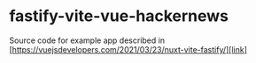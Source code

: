 # fastify-vite-vue-hackernews

Source code for example app described in [https://vuejsdevelopers.com/2021/03/23/nuxt-vite-fastify/][link]

[link]: https://vuejsdevelopers.com/2021/03/23/nuxt-vite-fastify/
